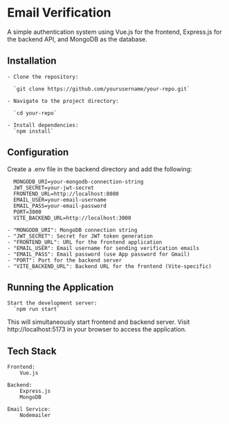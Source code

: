# Email Verification

A simple authentication system using Vue.js for the frontend, Express.js for the backend API, and MongoDB as the database.

## Installation

    - Clone the repository:

      `git clone https://github.com/yourusername/your-repo.git`

    - Navigate to the project directory:

      `cd your-repo`

    - Install dependencies:
      `npm install`

## Configuration

Create a .env file in the backend directory and add the following:

```
  MONGODB_URI=your-mongodb-connection-string
  JWT_SECRET=your-jwt-secret
  FRONTEND_URL=http://localhost:8080
  EMAIL_USER=your-email-username
  EMAIL_PASS=your-email-password
  PORT=3000
  VITE_BACKEND_URL=http://localhost:3000
```

    - "MONGODB_URI": MongoDB connection string
    - "JWT_SECRET": Secret for JWT token generation
    - "FRONTEND_URL": URL for the frontend application
    - "EMAIL_USER": Email username for sending verification emails
    - "EMAIL_PASS": Email password (use App password for Gmail)
    - "PORT": Port for the backend server
    - "VITE_BACKEND_URL": Backend URL for the frontend (Vite-specific)

## Running the Application

    Start the development server:
      `npm run start`

This will simultaneously start frontend and backend server. Visit http://localhost:5173 in your browser to access the application.

## Tech Stack

    Frontend:
        Vue.js

    Backend:
        Express.js
        MongoDB

    Email Service:
        Nodemailer

